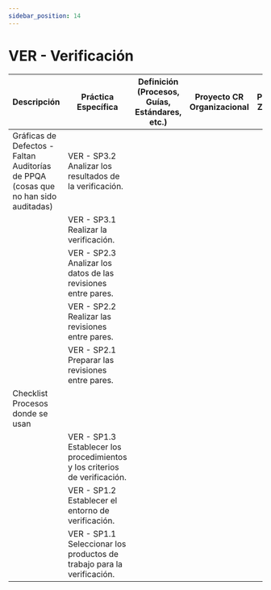 ```yaml
---
sidebar_position: 14
---
```


# VER - Verificación

| Descripción                                                                        | Práctica Específica                                                        | Definición (Procesos, Guías, Estándares, etc.) | Proyecto CR Organizacional | Proyecto Zeitgeist | Proyecto Departamental |
| ---------------------------------------------------------------------------------- | -------------------------------------------------------------------------- | ---------------------------------------------- | -------------------------- | ------------------ | ---------------------- |
| Gráficas de Defectos - Faltan Auditorías de PPQA (cosas que no han sido auditadas) | VER - SP3.2 Analizar los resultados de la verificación.                    |                                                |                            |                    |                        |
|                                                                                    | VER - SP3.1 Realizar la verificación.                                      |                                                |                            |                    |                        |
|                                                                                    | VER - SP2.3 Analizar los datos de las revisiones entre pares.              |                                                |                            |                    |                        |
|                                                                                    | VER - SP2.2 Realizar las revisiones entre pares.                           |                                                |                            |                    |                        |
|                                                                                    | VER - SP2.1 Preparar las revisiones entre pares.                           |                                                |                            |                    |                        |
| Checklist <br /> Procesos donde se usan                                            |                                                                            |                                                |                            |                    |                        |
|                                                                                    | VER - SP1.3 Establecer los procedimientos y los criterios de verificación. |                                                |                            |                    |                        |
|                                                                                    | VER - SP1.2 Establecer el entorno de verificación.                         |                                                |                            |                    |                        |
|                                                                                    | VER - SP1.1 Seleccionar los productos de trabajo para la verificación.     |                                                |                            |                    |                        |
